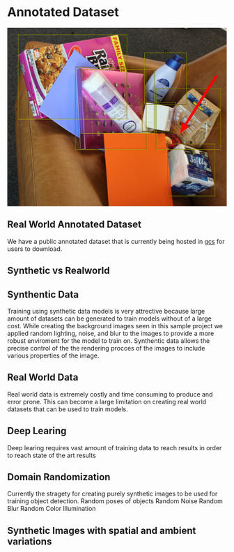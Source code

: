 # Annotated Dataset 

<img src="images/annotatedPicture.png" align="middle"/>

## Real World Annotated Dataset 
We have a public annotated dataset that is currently being hosted in [gcs]() for users to download.

## Synthetic vs Realworld 


## Synthentic Data
Training using synthetic data models is very attrective because large amount of datasets can be generated to train models without of a large cost. 
While creating the background images seen in this sample project we applied random lighting, noise, and blur to the images to provide a more robust enviroment for the model to train on.
Synthentic data allows the precise control of the the rendering procces of the images to include various properties of the image.

## Real World Data
Real world data is extremely costly and time consuming to produce and error prone. This can become a large limitation on creating real world datasets that can be used 
to train models.

## Deep Learing
Deep learing requires vast amount of training data to reach results in order to reach state of the art results 

## Domain Randomization 
Currently the stragety for creating purely synthetic images to be used for training object detection. 
Random poses of objects
Random Noise
Random Blur
Random Color Illumination

## Synthetic Images with spatial and ambient variations